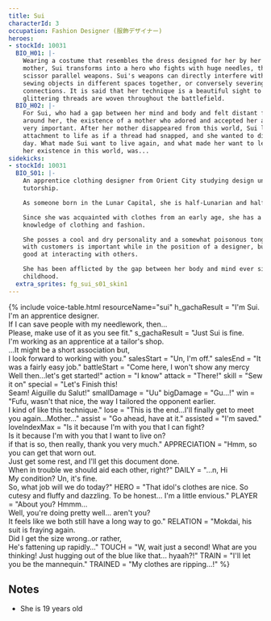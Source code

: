 ```yaml
---
title: Sui
characterId: 3
occupation: Fashion Designer (服飾デザイナー)
heroes:
- stockId: 10031
  BIO_H01: |-
    Wearing a costume that resembles the dress designed for her by her beloved
    mother, Sui transforms into a hero who fights with huge needles, threads,
    scissor parallel weapons. Sui's weapons can directly interfere with space,
    sewing objects in different spaces together, or conversely severing their
    connections. It is said that her technique is a beautiful sight to behold, as
    glittering threads are woven throughout the battlefield.
  BIO_H02: |-
    For Sui, who had a gap between her mind and body and felt distant from those
    around her, the existence of a mother who adored and accepted her as she is was
    very important. After her mother disappeared from this world, Sui lost her
    attachment to life as if a thread had snapped, and she wanted to disappear every
    day. What made Sui want to live again, and what made her want to leave proof of
    her existence in this world, was...
sidekicks:
- stockId: 10031
  BIO_S01: |-
    An apprentice clothing designer from Orient City studying design under
    tutorship.

    As someone born in the Lunar Capital, she is half-Lunarian and half-Earthling.

    Since she was acquainted with clothes from an early age, she has a deep
    knowledge of clothing and fashion.

    She posses a cool and dry personality and a somewhat poisonous tongue. Dialogue
    with customers is important while in the position of a designer, but she is not
    good at interacting with others.

    She has been afflicted by the gap between her body and mind ever since
    childhood.
  extra_sprites: fg_sui_s01_skin1
---
```


{% include voice-table.html resourceName="sui"
h_gachaResult = "I'm Sui.<br>I'm an apprentice designer.<br>If I can save people with my needlework, then…<br>Please, make use of it as you see fit."
s_gachaResult = "Just Sui is fine.<br>I'm working as an apprentice at a tailor's shop.<br>…It might be a short association but,<br>I look forward to working with you."
salesStart = "Un, I'm off."
salesEnd = "It was a fairly easy job."
battleStart = "Come here, I won't show any mercy<br>Well then…let's get started!"
action = "I know"
attack = "There!"
skill = "Sew it on"
special = "Let's Finish this!<br>Seam! Aiguille du Salut!"
smallDamage = "Uu"
bigDamage = "Gu…!"
win = "Fufu, wasn't that nice, the way I tailored the opponent earlier.<br>I kind of like this technique."
lose = "This is the end…I'll finally get to meet you again...Mother…"
assist = "Go ahead, have at it."
assisted = "I'm saved."
loveIndexMax = "Is it because I'm with you that I can fight?<br>Is it because I'm with you that I want to live on?<br>if that is so, then really, thank you very much."
APPRECIATION = "Hmm, so you can get that worn out.<br>Just get some rest, and I'll get this document done.<br>When in trouble we should aid each other, right?"
DAILY = "…n, Hi<br>My condition? Un, it's fine.<br>So, what job will we do today?"
HERO = "That idol's clothes are nice.  So cutesy and fluffy and dazzling. To be honest... I'm a little envious."
PLAYER = "About you? Hmmm…<br>Well, you're doing pretty well... aren't you?<br>It feels like we both still have a long way to go."
RELATION = "Mokdai, his suit is fraying again.<br>Did I get the size wrong..or rather,<br>He's fattening up rapidly…"
TOUCH = "W, wait just a second! What are you thinking!  Just hugging out of the blue like that... hyaah?!"
TRAIN = "I'll let you be the mannequin."
TRAINED = "My clothes are ripping…!"
%}

## Notes

- She is 19 years old

